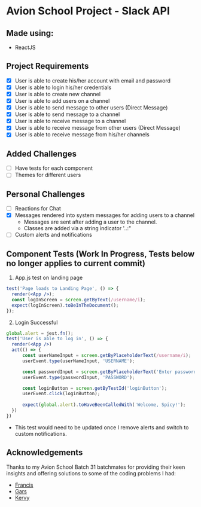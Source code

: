 # Avion School Project - Slack API

## Made using:
- ReactJS

## Project Requirements
- [x] User is able to create his/her account with email and password
- [x] User is able to login his/her credentials
- [x] User is able to create new channel
- [x] User is able to add users on a channel
- [x] User is able to send message to other users (Direct Message)
- [x] User is able to send message to a channel
- [x] User is able to receive message to a channel
- [x] User is able to receive message from other users (Direct Message)
- [x] User is able to receive message from his/her channels

## Added Challenges
- [ ] Have tests for each component
- [ ] Themes for different users

## Personal Challenges
- [ ] Reactions for Chat
- [x] Messages rendered into system messages for adding users to a channel 
  - Messages are sent after adding a user to the channel.
  - Classes are added via a string indicator '..:"
- [ ] Custom alerts and notifications

## Component Tests (Work In Progress, Tests below no longer applies to current commit)
1. App.js test on landing page
```jsx
test('Page loads to Landing Page', () => {
  render(<App />);
  const logInScreen = screen.getByText(/username/i);
  expect(logInScreen).toBeInTheDocument();
});
```
2. Login Successful
```jsx
global.alert = jest.fn();
test('User is able to log in', () => {
  render(<App />)
  act(() => {
      const userNameInput = screen.getByPlaceholderText(/username/i);
      userEvent.type(userNameInput, 'USERNAME');

      const passwordInput = screen.getByPlaceholderText('Enter password');
      userEvent.type(passwordInput, 'PASSWORD');

      const loginButton = screen.getByTestId('loginButton');
      userEvent.click(loginButton);
      
      expect(global.alert).toHaveBeenCalledWith('Welcome, Spicy!');
  })
})
```
- This test would need to be updated once I remove alerts and switch to custom notifications.

## Acknowledgements
Thanks to my Avion School Batch 31 batchmates for providing their keen insights and offering solutions to some of the coding problems I had:
  - <a href='https://github.com/chrysspegenia' target="_blank">Francis</a>
  - <a href='https://github.com/Oak-Oak' target="_blank">Gars</a>
  - <a href='https://github.com/p3rc1us' target="_blank">Kervy</a>